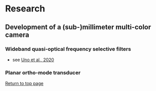 # Research

## Development of a (sub-)millimeter multi-color camera

### Wideband quasi-optical frequency selective filters
- see <a href="https://doi.org/10.1364/AO.389605" target="_blank">Uno et al., 2020</a>

### Planar ortho-mode transducer

[Return to top page](https://shinsukeuno.github.io)

